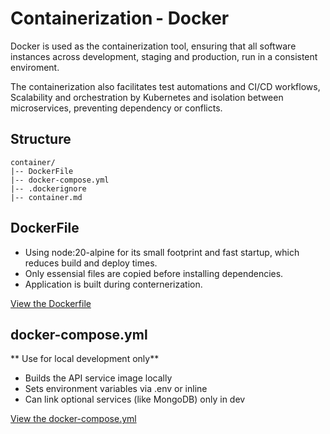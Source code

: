 # Containerization - Docker

Docker is used as the containerization tool, ensuring that all software instances across development, staging and production, run in a consistent enviroment.

The containerization also facilitates test automations and CI/CD workflows, Scalability and orchestration by Kubernetes and isolation between microservices, preventing dependency or conflicts.

## Structure
```
container/
|-- DockerFile
|-- docker-compose.yml
|-- .dockerignore
|-- container.md

```

## DockerFile
 - Using node:20-alpine for its small footprint and fast startup, which reduces build and deploy times.
 - Only essensial files are copied before installing dependencies.
 - Application is built during conternerization.

[View the Dockerfile](./Dockerfile)


## docker-compose.yml
 ** Use for local development only**
 - Builds the API service image locally
 - Sets environment variables via .env or inline
 - Can link optional services (like MongoDB) only in dev

[View the docker-compose.yml](./docker-compose.yml)